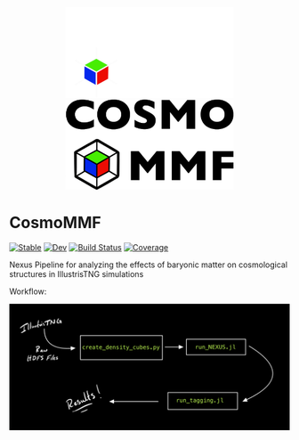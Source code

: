 <p align="center">
  <img src="Images/CosmoMMF_Dark.png#gh-dark-mode-only" width="60%">
  <img src="Images/CosmoMMF_light.png#gh-light-mode-only" width="60%">
</p>



# CosmoMMF

[![Stable](https://img.shields.io/badge/docs-stable-blue.svg)](https://James11222.github.io/CosmoMMF.jl/stable)
[![Dev](https://img.shields.io/badge/docs-dev-blue.svg)](https://James11222.github.io/CosmoMMF.jl/dev)
[![Build Status](https://github.com/James11222/CosmoMMF.jl/workflows/CI/badge.svg)](https://github.com/James11222/CosmoMMF.jl/actions)
[![Coverage](https://codecov.io/gh/James11222/CosmoMMF.jl/branch/master/graph/badge.svg)](https://codecov.io/gh/James11222/CosmoMMF.jl)


Nexus Pipeline for analyzing the effects of baryonic matter on cosmological structures in IllustrisTNG simulations 

Workflow:

![image info](test/flow_chart.jpeg)

